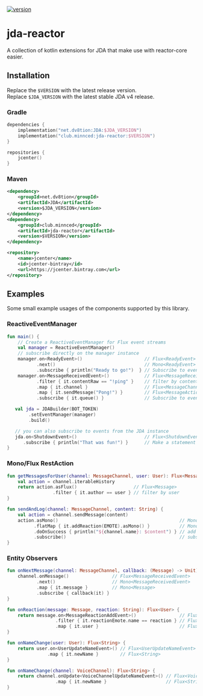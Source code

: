 [ ![version](https://api.bintray.com/packages/minndevelopment/maven/jda-reactor/images/download.svg) ](https://bintray.com/minndevelopment/maven/jda-reactor/_latestVersion)
# jda-reactor

A collection of kotlin extensions for JDA that make use with reactor-core easier.

## Installation

Replace the `$VERSION` with the latest release version.
<br>Replace `$JDA_VERSION` with the latest stable JDA v4 release.

### Gradle

```kotlin
dependencies {
    implementation("net.dv8tion:JDA:$JDA_VERSION")
    implementation("club.minnced:jda-reactor:$VERSION")
}

repositories {
    jcenter()
}
```

### Maven

```xml
<dependency>
    <groupId>net.dv8tion</groupId>
    <artifactId>JDA</artifactId>
    <version>$JDA_VERSION</version>
</dependency>
<dependency>
    <groupId>club.minnced</groupId>
    <artifactId>jda-reactor</artifactId>
    <version>$VERSION</version>
</dependency>
```

```xml
<repository>
    <name>jcenter</name>
    <id>jcenter-bintray</id>
    <url>https://jcenter.bintray.com</url>
</repository>
```

## Examples

Some small example usages of the components supported by this library.

### ReactiveEventManager

```kotlin
fun main() {
    // Create a ReactiveEventManager for Flux event streams
    val manager = ReactiveEventManager()
    // subscribe directly on the manager instance
    manager.on<ReadyEvent>()                       // Flux<ReadyEvent>
           .next()                                 // Mono<ReadyEvent>
           .subscribe { println("Ready to go!")  } // Subscribe to event
    manager.on<MessageReceivedEvent>()             // Flux<MessageReceivedEvent>
           .filter { it.contentRaw == "!ping" }    // filter by content
           .map { it.channel }                     // Flux<MessageChannel>
           .map { it.sendMessage("Pong!") }        // Flux<MessageAction>
           .subscribe { it.queue() }               // Subscribe to event -> send message on success

   val jda = JDABuilder(BOT_TOKEN)
        .setEventManager(manager)
        .build()

   // you can also subscribe to events from the JDA instance
   jda.on<ShutdownEvent>()                         // Flux<ShutdownEvent>
      .subscribe { println("That was fun!") }      // Make a statement on shutdown, not guaranteed to run if daemon scheduler (default)
}
```

### Mono/Flux RestAction

```kotlin
fun getMessagesForUser(channel: MessageChannel, user: User): Flux<Message> {
    val action = channel.iterableHistory
    return action.asFlux()                     // Flux<Message>
                 .filter { it.author == user } // filter by user
}
```

```kotlin
fun sendAndLog(channel: MessageChannel, content: String) {
    val action = channel.sendMessage(content)
    action.asMono()                                             // Mono<Message>
          .flatMap { it.addReaction(EMOTE).asMono() }           // Mono<Void!> = empty mono
          .doOnSuccess { println("${channel.name}: $content") } // add side-effect
          .subscribe()                                          // subscribe to empty stream
}
```

### Entity Observers

```kotlin
fun onNextMessage(channel: MessageChannel, callback: (Message) -> Unit) {
    channel.onMessage()                // Flux<MessageReceivedEvent>
           .next()                     // Mono<MessageReceivedEvent>
           .map { it.message }         // Mono<Message>
           .subscribe { callback(it) }
}

fun onReaction(message: Message, reaction: String): Flux<User> {
    return message.on<MessageReactionAddEvent>()                // Flux<MessageReactionAddEvent>
                  .filter { it.reactionEmote.name == reaction } // Flux<MessageReactionAddEvent> with filter
                  .map { it.user }                              // Flux<User>
}
```

```kotlin
fun onNameChange(user: User): Flux<String> {
    return user.on<UserUpdateNameEvent>() // Flux<UserUpdateNameEvent>
               .map { it.newName }        // Flux<String>
}

fun onNameChange(channel: VoiceChannel): Flux<String> {
    return channel.onUpdate<VoiceChannelUpdateNameEvent>() // Flux<VoiceChannelUpdateNameEvent>
                  .map { it.newName }                      // Flux<String>
}
```
